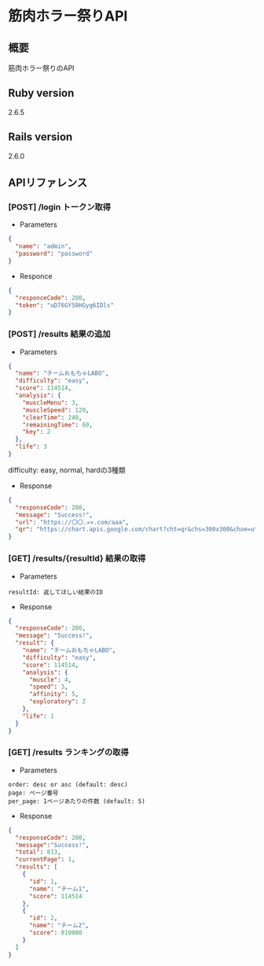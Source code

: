 # 筋肉ホラー祭りAPI

## 概要
筋肉ホラー祭りのAPI

## Ruby version
2.6.5

## Rails version
2.6.0

## APIリファレンス

### [POST] /login トークン取得
- Parameters

```json
{
  "name": "admin",
  "password": "password"
}
```

- Responce
```json
{
  "responceCode": 200,
  "token": "uD76GY58HGyg6IDls"
}
```

### [POST] /results 結果の追加

- Parameters

```json
{
  "name": "チームおもちゃLABO",
  "difficulty": "easy", 
  "score": 114514,
  "analysis": {
    "muscleMenu": 3,
    "muscleSpeed": 120,
    "clearTime": 240,
    "remainingTime": 60,
    "key": 2
  },
  "life": 3
}
```
difficulty: easy, normal, hardの3種類

- Response

```json
{
  "responseCode": 200,
  "message": "Success!",
  "url": "https://〇〇.✕✕.com/aaa",
  "qr": "https://chart.apis.google.com/chart?cht=qr&chs=300x300&choe=utf8&chl=https://〇〇.✕✕.com/aaa"
}
```

### [GET] /results/{resultId} 結果の取得

- Parameters

```
resultId: 返してほしい結果のID
```

- Response

```json
{
  "responseCode": 200,
  "message": "Success!",
  "result": {
    "name": "チームおもちゃLABO",
    "difficulty": "easy",
    "score": 114514,
    "analysis": {
      "muscle": 4,
      "speed": 3,
      "affinity": 5,
      "exploratory": 2
    },
    "life": 1
  }
}
```

### [GET] /results ランキングの取得

- Parameters

```
order: desc or asc (default: desc)
page: ページ番号
per_page: 1ページあたりの件数 (default: 5)
```

- Response

```json
{
  "responseCode": 200,
  "message":"Success!",
  "total": 813,
  "currentPage": 1,
  "results": [
    {
      "id": 1,
      "name": "チーム1",
      "score": 114514
    },
    {
      "id": 2,
      "name": "チーム2",
      "score": 810000
    }
  ]
}
```
